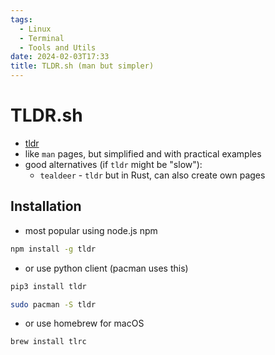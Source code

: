 ```yaml
---
tags:
  - Linux
  - Terminal
  - Tools and Utils
date: 2024-02-03T17:33
title: TLDR.sh (man but simpler)
---
```

<!-- 2024-02-03-1733 (February 03, 2024 05:33 PM) -->

# TLDR.sh
- [tldr](https://tldr.sh/)
- like `man` pages, but simplified and with practical examples
- good alternatives (if `tldr` might be "slow"): 
  - `tealdeer` - `tldr` but in Rust, can also create own pages

## Installation
- most popular using node.js npm
```bash
npm install -g tldr
```
- or use python client (pacman uses this)
```bash
pip3 install tldr

sudo pacman -S tldr
```
- or use homebrew for macOS
```bash
brew install tlrc
```
